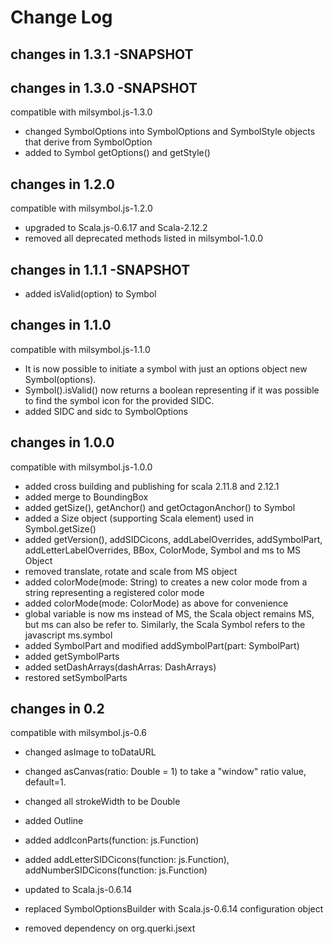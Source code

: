 Change Log
==========

## changes in 1.3.1 -SNAPSHOT 


## changes in 1.3.0 -SNAPSHOT 
compatible with milsymbol.js-1.3.0 

* changed SymbolOptions into SymbolOptions and SymbolStyle objects that derive from SymbolOption
* added to Symbol getOptions() and getStyle()

## changes in 1.2.0
compatible with milsymbol.js-1.2.0

* upgraded to Scala.js-0.6.17 and Scala-2.12.2
* removed all deprecated methods listed in milsymbol-1.0.0

## changes in 1.1.1 -SNAPSHOT  

* added isValid(option) to Symbol

## changes in 1.1.0 
compatible with milsymbol.js-1.1.0 

* It is now possible to initiate a symbol with just an options object new Symbol(options).
* Symbol().isValid() now returns a boolean representing if it was possible to find the symbol icon for the provided SIDC.
* added SIDC and sidc to SymbolOptions

## changes in 1.0.0
compatible with milsymbol.js-1.0.0

* added cross building and publishing for scala 2.11.8 and 2.12.1
* added merge to BoundingBox
* added getSize(), getAnchor() and getOctagonAnchor() to Symbol
* added a Size object (supporting Scala element) used in Symbol.getSize()
* added getVersion(), addSIDCicons, addLabelOverrides, addSymbolPart, addLetterLabelOverrides,
BBox, ColorMode, Symbol and ms to MS Object
* removed translate, rotate and scale from MS object
* added colorMode(mode: String) to creates a new color mode from a string representing a registered color mode 
* added colorMode(mode: ColorMode) as above for convenience
* global variable is now ms instead of MS, the Scala object remains MS, 
  but ms can also be refer to. Similarly, the Scala Symbol refers to the javascript ms.symbol 
* added SymbolPart and modified addSymbolPart(part: SymbolPart)
* added getSymbolParts
* added setDashArrays(dashArras: DashArrays)
* restored setSymbolParts

## changes in 0.2
compatible with milsymbol.js-0.6

* changed asImage to toDataURL
* changed asCanvas(ratio: Double = 1) to take a "window" ratio value, default=1.
* changed all strokeWidth to be Double
* added Outline 
* added addIconParts(function: js.Function)
* added addLetterSIDCicons(function: js.Function), addNumberSIDCicons(function: js.Function)

* updated to Scala.js-0.6.14
* replaced SymbolOptionsBuilder with Scala.js-0.6.14 configuration object
* removed dependency on org.querki.jsext 